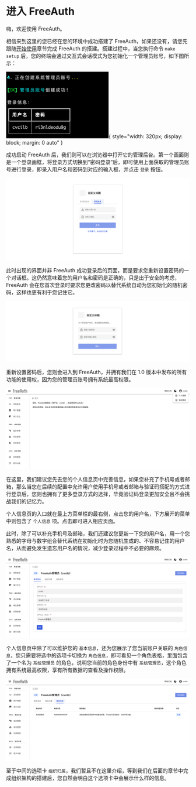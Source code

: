 # 进入 FreeAuth

嗨，欢迎使用 FreeAuth。

相信来到这里的您已经在您的环境中成功搭建了 FreeAuth，如果还没有，请您先跟随[开始使用](/introduction/getting-started)章节完成 FreeAuth 的搭建。搭建过程中，当您执行命令 `make setup` 后，您的终端会通过交互式会话模式为您初始化一个管理员账号，如下图所示：

![FreeAuth Admin Account](/assets/manual/admin-account.png){ style="width: 320px; display: block; margin: 0 auto" }

成功启动 FreeAuth 后，我们则可以在浏览器中打开它的管理后台。第一个画面则是一个登录画框，将登录方式切换到“密码登录”后，即可使用上面获取的管理员账号进行登录，即录入用户名和密码到对应的输入框，并点击 `登录` 按钮。

![FreeAuth First Login](/assets/manual/first-login.png)

此时出现的界面并非 FreeAuth 成功登录后的页面，而是要求您重新设置密码的一个对话框。这仍然意味着您的用户名和密码是正确的，只是出于安全的考虑，FreeAuth 会在您首次登录时要求您更改密码以替代系统自动为您初始化的随机密码，这样也更有利于您记住它。

![FreeAuth Reset Password](/assets/manual/reset-password.png)

重新设置密码后，您则会进入到 FreeAuth，并拥有我们在 1.0 版本中发布的所有功能的使用权，因为您的管理员账号拥有系统最高权限。 

![FreeAuth Index Page](/assets/manual/index-page.png)

在这里，我们建议您先去您的个人信息页中完善信息，如果您补充了手机号或者邮箱，那么当您在后续的配置中允许用户使用手机号或者邮箱与验证码搭配的方式进行登录后，您则也拥有了更多登录方式的选择，毕竟验证码登录更加安全且不会挑战我们的记忆力。

个人信息页的入口就在最上方菜单栏的最右侧，点击您的用户名，下方展开的菜单中则包含了 `个人信息` 项。点击即可进入相应页面。

此时，除了可以补充手机号及邮箱，我们还建议您更新一下您的用户名，用一个您熟悉的字母与数字组合替代系统在初始化时为您随机生成的、不容易记住的用户名，从而避免发生遗忘用户名的情况，减少登录过程中不必要的麻烦。

![FreeAuth Profile Page - Basic Info](/assets/manual/profile-page-basic.png)

个人信息页中除了可以维护您的 `基本信息`，还为您展示了您当前账户关联的 `角色信息`，您只需要将选中的选项卡切换为 `角色信息`，即可看见一个角色表格，里面包含了一个名为 `系统管理员` 的角色，说明您当前的角色身份中有 `系统管理员`，这个角色拥有系统最高权限，享有所有数据的查看及操作权限。

![FreeAuth Profile Page - Role Info](/assets/manual/profile-page-role.png)

至于中间的选项卡 `组织归属`，我们暂且不在这里介绍，等到我们在后面的章节中完成组织架构的搭建后，您自然会明白这个选项卡中会展示什么样的信息。
